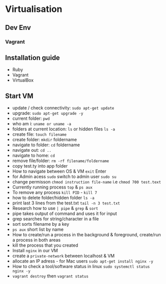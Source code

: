 # Virtualisation

## Dev Env

### Vagrant

## Installation guide

- Ruby
- Vagrant
- VirtualBox

## Start VM

- update / check connectivity: `sudo apt-get update`
- upgrade: `sudo apt-get upgrade -y`
- current folder: `pwd`
- who am i: `uname or uname -a`
- folders at current location: `ls` or hidden files `ls -a`
- create file: `touch filename`
- create folder: `mkdir` foldername
- navigate to folder: `cd` foldername
- navigate out: `cd ..`
- navigate to home: `cd`
- remove file/folder: `rm -rf filename/foldername`
- copy test.ty into app folder
- How to navigate between OS & VM `exit` Enter
- for Admin acess `sudo` switch to admin user `sudo su`
- change permisson `chmod instruction file-name` i.e `chmod 700 test.text`
- Currently running process `top` & `ps aux`
- To remove any process `kill PID` - `kill 7`
- how to delete folder/hidden folder `ls -a`
- print last 3 lines from the test.txt `tail -n 3 test.txt`
- Research how to use `| pipe` & `grep` & `sort`
- pipe takes output of command and uses it for input
- grep searches for string/character in a file
- sort sorts filename by a key
- `ps aux` short list by name
- How to create/run a process in the background & foreground,
  create/run a process in both areas
- kill the process that you created
- Install `nginx` in our VM
- create a `private-network` between localhost & VM
- allocate an IP adress - for Mac users
  `sudo apt-get install nginx -y`
- How to check a tool/software status in linux
  `sudo systemctl status nginx -y`
- `vagrant destroy` then `vagrant status`
